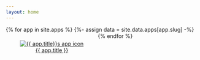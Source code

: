 ```yaml
---
layout: home
---
```

<style type="text/css">
.app-icon {
    float: left;
    width: 200px;
    min-height: 108px;
    padding: 20px;
    text-align: center;    
}
</style>
{% for app in site.apps %}
{%- assign data = site.data.apps[app.slug] -%}
    <a href="{{ app.url }}" class="app-icon">
        <img src="{{ data.artworkUrl60}}" alt="{{ app.title}}s app icon"><br>
        {{ app.title }}
    </a>
{% endfor %}

